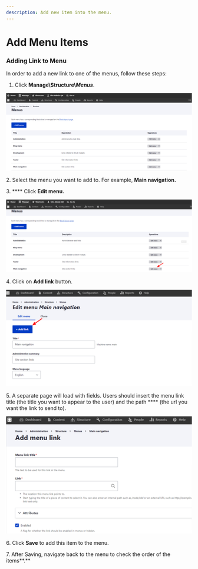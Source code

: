 ```yaml
---
description: Add new item into the menu.
---
```


# Add Menu Items

### **Adding Link to Menu**

In order to add a new link to one of the menus, follow these steps:

1. Click **Manage\Structure\\**_**Menus**_.

![Menu](<../../../.gitbook/assets/Menus _ varbase9003d1 (1).png>)

2\. Select the menu you want to add to. For example, **Main navigation.**

3\. \*\*\*\* Click **Edit menu.**

![Edit Menu](<../../../.gitbook/assets/Menus _ varbase9003d1 (2).png>)

4\. Click on **Add link** button.

![Add a Link to the Menu](<../../../.gitbook/assets/Edit menu Main navigation _ varbase9003d1.png>)

5\. A separate page will load with fields. Users should insert the menu link title (the title you want to appear to the user) and the path \*\*\*\* (the url you want the link to send to).

![Add Menu Title and Link](<../../../.gitbook/assets/Add menu link _ varbase9003d1 (1) (1) (1).png>)

6\. Click **Save** to add this item to the menu.

7\. After Saving, navigate back to the menu to check the order of the items\*\*.\*\*
